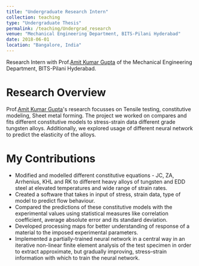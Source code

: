 ```yaml
---
title: "Undergraduate Research Intern"
collection: teaching
type: "Undergraduate Thesis"
permalink: /teaching/Undergrad_research
venue: "Mechanical Engineering Department, BITS-Pilani Hyderabad"
date: 2018-06-01
location: "Bangalore, India"
---
```


Research Intern with Prof.[Amit Kumar Gupta](https://www.bits-pilani.ac.in/hyderabad/akgupta/profile) of the Mechanical Engineering Department, BITS-Pilani Hyderabad. 

Research Overview
======
Prof.[Amit Kumar Gupta](https://www.bits-pilani.ac.in/hyderabad/akgupta/profile)'s research focusses on Tensile testing, constitutive modeling, Sheet metal forming. The project we worked on compares and fits different constitutive models to stress-strain data different grade tungsten alloys. Additionally, we explored usage of different neural network to predict the elasticity of the alloys.


My Contributions
======
* Modified and modelled different constitutive equations - JC, ZA, Arrhenius, KHL and RK to different heavy alloys of tungsten and EDD steel at elevated temperatures and wide range of strain rates.
* Created a software that takes in input of stress, strain data, type of model to predict flow behaviour.
* Compared the predictions of these constitutive models with the experimental values using statistical measures like correlation coefficient, average absolute error and its standard deviation.
* Developed processing maps for better understanding of response of a material to the imposed experimental parameters.
* Implemented a partially-trained neural network in a central way in an iterative non-linear finite element analysis of the test specimen in order to extract approximate, but gradually improving, stress–strain information with which to train the neural network.


